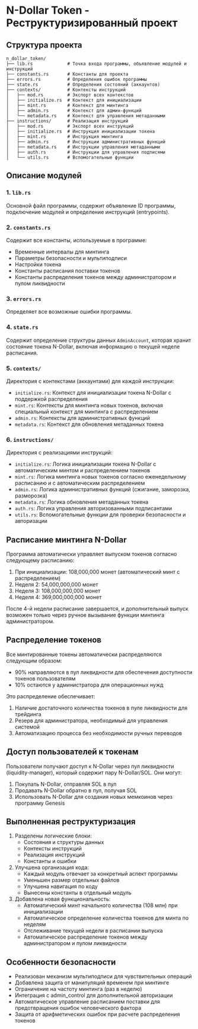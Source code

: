# N-Dollar Token - Реструктуризированный проект

## Структура проекта

```
n_dollar_token/
├── lib.rs             # Точка входа программы, объявление модулей и инструкций
├── constants.rs       # Константы для проекта
├── errors.rs          # Определения ошибок программы
├── state.rs           # Определения состояний (аккаунтов)
├── contexts/          # Контексты инструкций
│   ├── mod.rs         # Экспорт всех контекстов
│   ├── initialize.rs  # Контекст для инициализации
│   ├── mint.rs        # Контекст для минтинга
│   ├── admin.rs       # Контекст для админ-функций
│   └── metadata.rs    # Контекст для управления метаданными
├── instructions/      # Реализация инструкций
│   ├── mod.rs         # Экспорт всех инструкций
│   ├── initialize.rs  # Инструкция инициализации токена
│   ├── mint.rs        # Инструкция минтинга
│   ├── admin.rs       # Инструкции административных функций
│   ├── metadata.rs    # Инструкции управления метаданными
│   ├── auth.rs        # Инструкции для управления подписями
│   └── utils.rs       # Вспомогательные функции
```

## Описание модулей

### 1. `lib.rs`

Основной файл программы, содержит объявление ID программы, подключение модулей и определение инструкций (entrypoints).

### 2. `constants.rs`

Содержит все константы, используемые в программе:

- Временные интервалы для минтинга
- Параметры безопасности и мультиподписи
- Настройки токена
- Константы расписания поставки токенов
- Константы распределения токенов между администратором и пулом ликвидности

### 3. `errors.rs`

Определяет все возможные ошибки программы.

### 4. `state.rs`

Содержит определение структуры данных `AdminAccount`, которая хранит состояние токена N-Dollar, включая информацию о текущей неделе расписания.

### 5. `contexts/`

Директория с контекстами (аккаунтами) для каждой инструкции:

- `initialize.rs`: Контекст для инициализации токена N-Dollar с поддержкой распределения
- `mint.rs`: Контексты для минтинга новых токенов, включая специальный контекст для минтинга с распределением
- `admin.rs`: Контексты для административных функций
- `metadata.rs`: Контекст для обновления метаданных токена

### 6. `instructions/`

Директория с реализациями инструкций:

- `initialize.rs`: Логика инициализации токена N-Dollar с автоматическим минтом и распределением токенов
- `mint.rs`: Логика минтинга новых токенов согласно еженедельному расписанию и с автоматическим распределением
- `admin.rs`: Логика административных функций (сжигание, заморозка, разморозка)
- `metadata.rs`: Логика обновления метаданных токена
- `auth.rs`: Логика управления авторизованными подписантами
- `utils.rs`: Вспомогательные функции для проверки безопасности и авторизации

## Расписание минтинга N-Dollar

Программа автоматически управляет выпуском токенов согласно следующему расписанию:

1. При инициализации: 108,000,000 монет (автоматический минт с распределением)
2. Неделя 2: 54,000,000,000 монет
3. Неделя 3: 108,000,000,000 монет
4. Неделя 4: 369,000,000,000 монет

После 4-й недели расписание завершается, и дополнительный выпуск возможен только через ручное вызывание функции минтинга администратором.

## Распределение токенов

Все минтированные токены автоматически распределяются следующим образом:

- 90% направляются в пул ликвидности для обеспечения доступности токенов пользователям
- 10% остаются у администратора для операционных нужд

Это распределение обеспечивает:

1. Наличие достаточного количества токенов в пуле ликвидности для трейдинга
2. Резерв для администратора, необходимый для управления системой
3. Автоматизацию процесса без необходимости ручных переводов

## Доступ пользователей к токенам

Пользователи получают доступ к N-Dollar через пул ликвидности (liquidity-manager), который содержит пару N-Dollar/SOL. Они могут:

1. Покупать N-Dollar, отправляя SOL в пул
2. Продавать N-Dollar обратно в пул, получая SOL
3. Использовать N-Dollar для создания новых мемкоинов через программу Genesis

## Выполненная реструктуризация

1. Разделены логические блоки:
   - Состояния и структуры данных
   - Контексты инструкций
   - Реализация инструкций
   - Константы и ошибки
2. Улучшена организация кода:
   - Каждый модуль отвечает за конкретный аспект программы
   - Уменьшен размер отдельных файлов
   - Улучшена навигация по коду
   - Вынесены константы в отдельный модуль
3. Добавлена новая функциональность:
   - Автоматический минт начального количества (108 млн) при инициализации
   - Автоматическое определение количества токенов для минта по неделям
   - Отслеживание текущей недели в расписании выпуска
   - Автоматическое распределение токенов между администратором и пулом ликвидности

## Особенности безопасности

- Реализован механизм мультиподписи для чувствительных операций
- Добавлена защита от манипуляций временем при минтинге
- Ограничение на частоту минтинга (раз в неделю)
- Интеграция с admin_control для дополнительной авторизации
- Автоматическое управление расписанием поставки для предотвращения ошибок человеческого фактора
- Защита от арифметических ошибок при расчете распределения токенов
